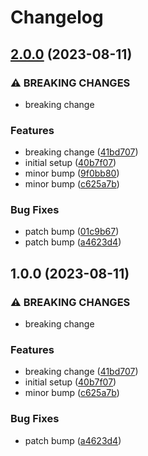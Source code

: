 # Changelog

## [2.0.0](https://github.com/devdoshi/stl-next-main-flow/compare/v1.0.0...v2.0.0) (2023-08-11)


### ⚠ BREAKING CHANGES

* breaking change

### Features

* breaking change ([41bd707](https://github.com/devdoshi/stl-next-main-flow/commit/41bd70716a7b701dfb9498123a8f0f689ce8e445))
* initial setup ([40b7f07](https://github.com/devdoshi/stl-next-main-flow/commit/40b7f07c227ffe84aa5a3c40b48506abb5002347))
* minor bump ([9f0bb80](https://github.com/devdoshi/stl-next-main-flow/commit/9f0bb80a92336153bed8d0ec9e2f0d9b4d012506))
* minor bump ([c625a7b](https://github.com/devdoshi/stl-next-main-flow/commit/c625a7b32459e8103fdcca50bbb63f0e0eddf55a))


### Bug Fixes

* patch bump ([01c9b67](https://github.com/devdoshi/stl-next-main-flow/commit/01c9b672afe5439641875d87891e1c9b18a98019))
* patch bump ([a4623d4](https://github.com/devdoshi/stl-next-main-flow/commit/a4623d406bd436c8cd02593b4392660e613bc53b))

## 1.0.0 (2023-08-11)


### ⚠ BREAKING CHANGES

* breaking change

### Features

* breaking change ([41bd707](https://github.com/devdoshi/stl-next-main-flow/commit/41bd70716a7b701dfb9498123a8f0f689ce8e445))
* initial setup ([40b7f07](https://github.com/devdoshi/stl-next-main-flow/commit/40b7f07c227ffe84aa5a3c40b48506abb5002347))
* minor bump ([c625a7b](https://github.com/devdoshi/stl-next-main-flow/commit/c625a7b32459e8103fdcca50bbb63f0e0eddf55a))


### Bug Fixes

* patch bump ([a4623d4](https://github.com/devdoshi/stl-next-main-flow/commit/a4623d406bd436c8cd02593b4392660e613bc53b))
